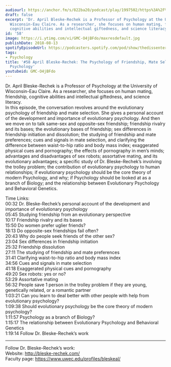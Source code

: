 ```yaml
---
audiourl: https://anchor.fm/s/822ba20/podcast/play/1997502/https%3A%2F%2Fd3ctxlq1ktw2nl.cloudfront.net%2Fproduction%2F2018-11-28%2F7651136-44100-2-bb926d7d589eb.mp3
draft: false
excerpt: 'Dr. April Bleske-Rechek is a Professor of Psychology at the University of
  Wisconsin-Eau Claire. As a researcher, she focuses on human mating, friendship,
  cognitive abilities and intellectual giftedness, and science literacy.  '
id: '58'
image: https://i.ytimg.com/vi/GMC-O4jBFdo/maxresdefault.jpg
publishDate: 2018-08-13
spotifyEpisodeUrl: https://podcasters.spotify.com/pod/show/thedissenter/episodes/58-April-Bleske-Rechek-The-Psychology-of-Friendship--Mate-Selection--Modern-Psychology-e2rf7u
tags:
- Psychology
title: '#58 April Bleske-Rechek: The Psychology of Friendship, Mate Selection, Modern
  Psychology'
youtubeid: GMC-O4jBFdo
---
```

<div class="timelinks">

Dr. April Bleske-Rechek is a Professor of Psychology at the University of Wisconsin-Eau Claire. As a researcher, she focuses on human mating, friendship, cognitive abilities and intellectual giftedness, and science literacy.  
In this episode, the conversation revolves around the evolutionary psychology of friendship and mate selection. She gives a personal account of the development and importance of evolutionary psychology. And then we move on to talk same-sex and opposite-sex friendship; friendship rivalry and its bases; the evolutionary bases of friendship; sex differences in friendship initiation and dissolution; the studying of friendship and mate preferences; cues and signals in mate selection, and clarifying the difference between waist-to-hip ratio and body mass index; exaggerated physical cues and pornography; the effects of pornography in men’s minds; advantages and disadvantages of sex robots; assortative mating, and its evolutionary advantages; a specific study of Dr. Bleske-Rechek’s involving the trolley problem; the contribution of evolutionary psychology to human relationships; if evolutionary psychology should be the core theory of modern Psychology, and why; if Psychology should be looked at as a branch of Biology; and the relationship between Evolutionary Psychology and Behavioral Genetics. 

Time Links:  
<time>00:32</time> Dr. Bleske-Rechek’s personal account of the development and importance of evolutionary psychology  
<time>05:45</time> Studying friendship from an evolutionary perspective    
<time>10:17</time> Friendship rivalry and its bases    
<time>15:50</time> Do women prefer uglier friends?    
<time>18:13</time> Do opposite-sex friendships fail often?    
<time>20:43</time> Why do people seek friends of the other sex?    
<time>23:04</time> Sex differences in friendship initiation    
<time>25:32</time> Friendship dissolution    
<time>27:11</time> The studying of friendship and mate preferences    
<time>31:41</time> Clarifying waist-to-hip ratio and body mass index  
<time>34:56</time> Cues and signals in mate selection  
<time>41:18</time> Exaggerated physical cues and pornography  
<time>49:20</time> Sex robots: yes or no?  
<time>53:29</time> Assortative mating  
<time>56:32</time> People save 1 person in the trolley problem if they are young, genetically related, or a romantic partner  
<time>1:03:21</time> Can you learn to deal better with other people with help from evolutionary psychology?  
<time>1:09:38</time> Should evolutionary psychology be the core theory of modern psychology?  
<time>1:11:57</time> Psychology as a branch of Biology?  
<time>1:15:17</time> The relationship between Evolutionary Psychology and Behavioral Genetics  
<time>1:19:14</time> Follow Dr. Bleske-Rechek’s work  

---

Follow Dr. Bleske-Rechek’s work:  
Website: http://bleske-rechek.com/  
Faculty page: https://www.uwec.edu/profiles/bleskeal/
</div>

